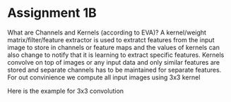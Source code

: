 # Assignment 1B
What are Channels and Kernels (according to EVA)?
A kernel/weight matrix/filter/feature extractor is used to extratct features from the input image to store in channels or feature maps and the values of kernels can also change to notify that it is learning to extract specific features. Kernels convolve on top of images or any input data and only similar features are stored and separate channels has to be maintained for separate features. For out convinience we compute all input images using 3x3 kernel

Here is the example for 3x3 convolution
                                        [](https://i.imgur.com/CVZbSKY.png)
